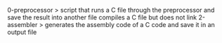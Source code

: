 0-preprocessor > script that runs a C file through the preprocessor and save the result into another file
compiles a C file but does not link
2-assembler > generates the assembly code of a C code and save it in an output file
